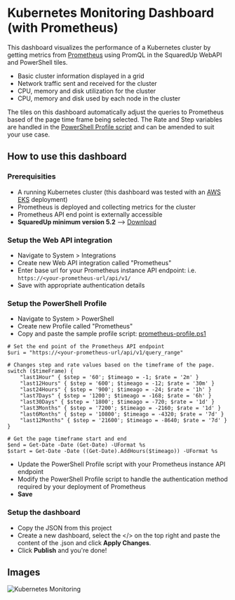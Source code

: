 # Kubernetes Monitoring Dashboard (with Prometheus)

This dashboard visualizes the performance of a Kubernetes cluster by getting metrics from [Prometheus](https://prometheus.io/) using PromQL in the SquaredUp WebAPI and PowerShell tiles. 

- Basic cluster information displayed in a grid
- Network traffic sent and received for the cluster
- CPU, memory and disk utilization for the cluster
- CPU, memory and disk used by each node in the cluster

The tiles on this dashboard automatically adjust the queries to Prometheus based of the page time frame being selected. The Rate and Step variables are handled in the [PowerShell Profile script](https://github.com/squaredup/samples/blob/Kubernetes-Dashboard/dashboards/kubernetes-monitoring/prometheus-profile.ps1) and can be amended to suit your use case.

## How to use this dashboard

### Prerequisities
* A running Kubernetes cluster (this dashboard was tested with an [AWS EKS](https://aws.amazon.com/eks) deployment)
* Prometheus is deployed and collecting metrics for the cluster
* Prometheus API end point is externally accessible
* **SquaredUp minimum version 5.2** --> [Download](https://download.squaredup.com/)

### Setup the Web API integration
- Navigate to System > Integrations
- Create new Web API integration called "Prometheus"
- Enter base url for your Prometheus instance API endpoint: i.e. `https://<your-prometheus-url/api/v1/`
- Save with appropriate authentication details

### Setup the PowerShell Profile
- Navigate to System > PowerShell
- Create new Profile called "Prometheus"
- Copy and paste the sample profile script: [prometheus-profile.ps1](https://github.com/squaredup/samples/blob/Kubernetes-Dashboard/dashboards/kubernetes-monitoring/prometheus-profile.ps1) 

```
# Set the end point of the Prometheus API endpoint
$uri = "https://<your-prometheus-url/api/v1/query_range"

# Changes step and rate values based on the timeframe of the page.
switch ($timeFrame) {
    "last1Hour" { $step = '60'; $timeago = -1; $rate = '2m' }
    "last12Hours" { $step = '600'; $timeago = -12; $rate = '30m' }
    "last24Hours" { $step = '900'; $timeago = -24; $rate = '1h' }
    "last7Days" { $step = '1200'; $timeago = -168; $rate = '6h' }
    "last30Days" { $step = '1800'; $timeago = -720; $rate = '1d' }
    "last3Months" { $step = '7200'; $timeago = -2160; $rate = '1d' }
    "last6Months" { $step = '10800'; $timeago = -4320; $rate = '7d' }
    "last12Months" { $step = '21600'; $timeago = -8640; $rate = '7d' }
}

# Get the page timeframe start and end
$end = Get-Date -Date (Get-Date) -UFormat %s
$start = Get-Date -Date ((Get-Date).AddHours($timeago)) -UFormat %s
```

- Update the PowerShell Profile script with your Prometheus instance API endpoint
- Modify the PowerShell Profile script to handle the authentication method required by your deployment of Prometheus
- **Save**

### Setup the dashboard
- Copy the JSON from this project
- Create a new dashboard, select the </> on the top right and paste the content of the .json and click **Apply Changes**.
- Click **Publish** and you're done!

## Images
![Kubernetes Monitoring](https://github.com/squaredup/samples/blob/Kubernetes-Dashboard/dashboards/kubernetes-monitoring/images/Kubernetes%20Monitoring.png)
